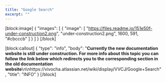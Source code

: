 ```yaml
---
title: "Google Search"
excerpt: ""
---
```

[block:image]
{
  "images": [
    {
      "image": [
        "https://files.readme.io/151e50f-under-construction2.png",
        "under-construction2.png",
        1600,
        591,
        "#cbcccb"
      ]
    }
  ]
}
[/block]

[block:callout]
{
  "type": "info",
  "body": "**Currently the new documentation website is still under construction. For more info about this topic you can follow the link below which redirects you to the corresponding section in the old documentation website**\n\nhttps://vivocha.atlassian.net/wiki/display/VVCJ/Google+Search",
  "title": "INFO"
}
[/block]